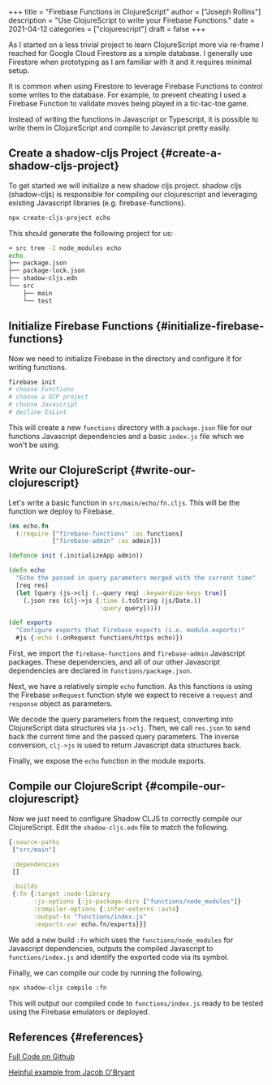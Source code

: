 +++
title = "Firebase Functions in ClojureScript"
author = ["Joseph Rollins"]
description = "Use ClojureScript to write your Firebase Functions."
date = 2021-04-12
categories = ["clojurescript"]
draft = false
+++

As I started on a less trivial project to learn ClojureScript more via
re-frame I reached for Google Cloud Firestore as a simple database. I
generally use Firestore when prototyping as I am familiar with it and it
requires minimal setup.

It is common when using Firestore to leverage Firebase Functions to control
some writes to the database. For example, to prevent cheating I used a
Firebase Function to validate moves being played in a tic-tac-toe game.

Instead of writing the functions in Javascript or Typescript, it is possible
to write them in ClojureScript and compile to Javascript pretty easily.


## Create a shadow-cljs Project {#create-a-shadow-cljs-project}

To get started we will initialize a new shadow cljs project. shadow cljs
(shadow-cljs) is responsible for compiling our clojurescript and leveraging
existing Javascript libraries (e.g. firebase-functions).

```bash
npx create-cljs-project echo
```

This should generate the following project for us:

```sh
➜ src tree -I node_modules echo
echo
├── package.json
├── package-lock.json
├── shadow-cljs.edn
└── src
    ├── main
    └── test
```


## Initialize Firebase Functions {#initialize-firebase-functions}

Now we need to initialize Firebase in the directory and configure it for writing functions.

```sh
firebase init
# choose Functions
# choose a GCP project
# choose Javascript
# decline EsLint
```

This will create a new `functions` directory with a `package.json` file for
our functions Javascript dependencies and a basic `index.js` file which we
won't be using.


## Write our ClojureScript {#write-our-clojurescript}

Let's write a basic function in `src/main/echo/fn.cljs`. This will be the
function we deploy to Firebase.

```clojure
(ns echo.fn
  (:require ["firebase-functions" :as functions]
            ["firebase-admin" :as admin]))

(defonce init (.initializeApp admin))

(defn echo
  "Echo the passed in query parameters merged with the current time"
  [req res]
  (let [query (js->clj (.-query req) :keywordize-keys true)]
    (.json res (clj->js {:time (.toString (js/Date.))
                         :query query}))))

(def exports
  "Configure exports that Firebase expects (i.e. module.exports)"
  #js {:echo (.onRequest functions/https echo)})
```

First, we import the `firebase-functions` and `firebase-admin` Javascript
packages. These dependencies, and all of our other Javascript dependencies
are declared in `functions/package.json`.

Next, we have a relatively simple `echo` function. As this functions is
using the Firebase `onRequest` function style we expect to receive a
`request` and `response` object as parameters.

We decode the query parameters from the request, converting into
ClojureScript data structures via `js->clj`. Then, we call `res.json` to
send back the current time and the passed query parameters. The inverse
conversion, `clj->js` is used to return Javascript data structures back.

Finally, we expose the `echo` function in the module exports.


## Compile our ClojureScript {#compile-our-clojurescript}

Now we just need to configure Shadow CLJS to correctly compile our
ClojureScript. Edit the `shadow-cljs.edn` file to match the following.

```clojure
{:source-paths
 ["src/main"]

 :dependencies
 []

 :builds
 {:fn {:target :node-library
       :js-options {:js-package-dirs ["functions/node_modules"]}
       :compiler-options {:infer-externs :auto}
       :output-to "functions/index.js"
       :exports-var echo.fn/exports}}}
```

We add a new build `:fn` which uses the `functions/node_modules` for
Javascript dependencies, outputs the compiled Javascript to
`functions/index.js` and identify the exported code via its symbol.

Finally, we can compile our code by running the following.

```sh
npx shadow-cljs compile :fn
```

This will output our compiled code to `functions/index.js` ready to be tested
using the Firebase emulators or deployed.


## References {#references}

[Full Code on Github](https://github.com/josephmr/clojurescript-firebase-functions)

[Helpful example from Jacob O'Bryant](https://github.com/jacobobryant/mystery-cows)
